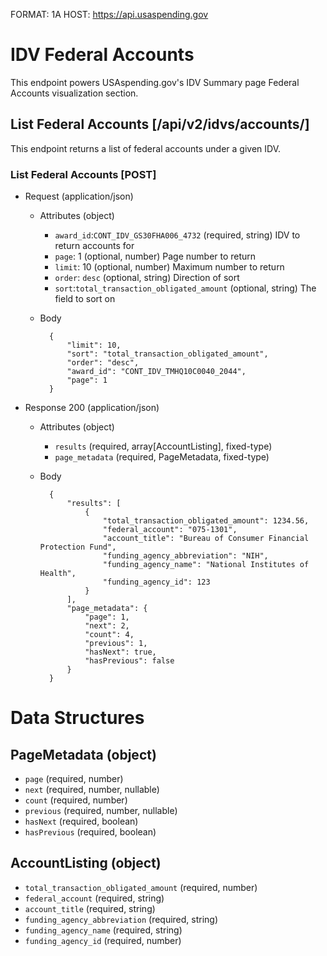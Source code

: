 FORMAT: 1A
HOST: https://api.usaspending.gov

# IDV Federal Accounts

This endpoint powers USAspending.gov's IDV Summary page Federal Accounts visualization section.

## List Federal Accounts [/api/v2/idvs/accounts/]

This endpoint returns a list of federal accounts under a given IDV.

### List Federal Accounts [POST]
+ Request (application/json)
    + Attributes (object)
        + `award_id`:`CONT_IDV_GS30FHA006_4732` (required, string)
            IDV to return accounts for
        + `page`: 1 (optional, number)
            Page number to return
        + `limit`: 10 (optional, number)
            Maximum number to return
        + `order`: `desc` (optional, string)
            Direction of sort
        + `sort`:`total_transaction_obligated_amount` (optional, string)
            The field to sort on
    + Body


            {
                "limit": 10,
                "sort": "total_transaction_obligated_amount",
                "order": "desc",
                "award_id": "CONT_IDV_TMHQ10C0040_2044",
                "page": 1
            }

+ Response 200 (application/json)
    + Attributes (object)
       + `results` (required, array[AccountListing], fixed-type)
       + `page_metadata` (required, PageMetadata, fixed-type)
    + Body


            {
                "results": [
                    {
                        "total_transaction_obligated_amount": 1234.56,
                        "federal_account": "075-1301",
                        "account_title": "Bureau of Consumer Financial Protection Fund",
                        "funding_agency_abbreviation": "NIH",
                        "funding_agency_name": "National Institutes of Health",
                        "funding_agency_id": 123
                    }
                ],
                "page_metadata": {
                    "page": 1,
                    "next": 2,
                    "count": 4,
                    "previous": 1,
                    "hasNext": true,
                    "hasPrevious": false
                }
            }


# Data Structures

## PageMetadata (object)
+ `page` (required, number)
+ `next` (required, number, nullable)
+ `count` (required, number)
+ `previous` (required, number, nullable)
+ `hasNext` (required, boolean)
+ `hasPrevious` (required, boolean)

## AccountListing (object)
+ `total_transaction_obligated_amount` (required, number)
+ `federal_account` (required, string)
+ `account_title` (required, string)
+ `funding_agency_abbreviation` (required, string)
+ `funding_agency_name` (required, string)
+ `funding_agency_id` (required, number)